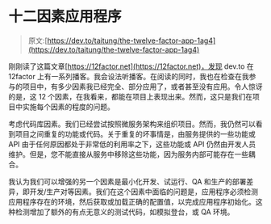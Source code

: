 # 十二因素应用程序

> 原文:[https://dev.to/taitung/the-twelve-factor-app-1ag4](https://dev.to/taitung/the-twelve-factor-app-1ag4)

刚刚读了这篇文章[https://12factor.net](https://12factor.net)，发现 dev.to 在 12factor 上有一系列播客。我会设法听播客。在阅读的同时，我也在检查在我参与的项目中，有多少因素我已经完全、部分应用了，或者甚至没有应用。令人惊讶的是，这 12 个因素，在我看来，都能在项目上表现出来。然而，这只是我们在项目中实施每个因素的程度的问题。

考虑代码库因素。我们已经尝试按照微服务架构来组织项目。然而，我仍然可以看到项目之间重复的功能或代码。关于重复的坏事情是，由服务提供的一些功能或 API 由于任何原因都处于非常低的利用率之下，这些功能或 API 仍然由开发人员维护。但是，您不能直接从服务中移除这些功能，因为服务内部可能存在一些耦合。

我认为我们可以增强的另一个因素是最小化开发、试运行、QA 和生产的部署差异，即开发/生产对等因素。我们在这个因素中面临的问题是，应用程序必须检测应用程序存在的环境，然后获取或加载正确的配置值，以完成应用程序初始化。这种检测增加了额外的有点无意义的测试代码，如模拟登台，或 QA 环境。